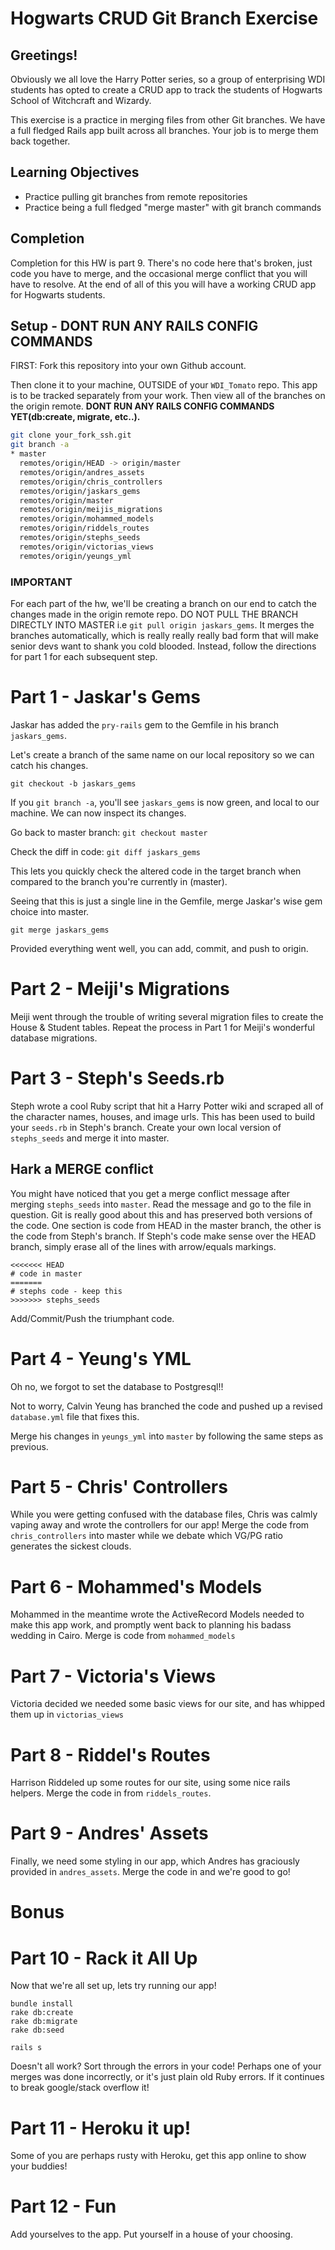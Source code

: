 # Hogwarts CRUD Git Branch Exercise

## Greetings!

Obviously we all love the Harry Potter series, so a group of enterprising WDI students has opted to create a CRUD app to track the students of Hogwarts School of Witchcraft and Wizardy.

This exercise is a practice in merging files from other Git branches. We have a full fledged Rails app built across all branches. Your job is to merge them back together.

## Learning Objectives

- Practice pulling git branches from remote repositories
- Practice being a full fledged "merge master" with git branch commands

## Completion

Completion for this HW is part 9. There's no code here that's broken, just code you have to merge, and the occasional merge conflict that you will have to resolve. At the end of all of this you will have a working CRUD app for Hogwarts students.

## Setup - DONT RUN ANY RAILS CONFIG COMMANDS

FIRST: Fork this repository into your own Github account.

Then clone it to your machine, OUTSIDE of your `WDI_Tomato` repo. This app is to be tracked separately from your work. Then view all of the branches on the origin remote. **DONT RUN ANY RAILS CONFIG COMMANDS YET(db:create, migrate, etc..).**

```bash
git clone your_fork_ssh.git
git branch -a
* master
  remotes/origin/HEAD -> origin/master
  remotes/origin/andres_assets
  remotes/origin/chris_controllers
  remotes/origin/jaskars_gems
  remotes/origin/master
  remotes/origin/meijis_migrations
  remotes/origin/mohammed_models
  remotes/origin/riddels_routes
  remotes/origin/stephs_seeds
  remotes/origin/victorias_views
  remotes/origin/yeungs_yml
```

### __IMPORTANT__

For each part of the hw, we'll be creating a branch on our end to catch the changes made in the origin remote repo. DO NOT PULL THE BRANCH DIRECTLY INTO MASTER i.e `git pull origin jaskars_gems`. It merges the branches automatically, which is really really really bad form that will make senior devs want to shank you cold blooded. Instead, follow the directions for part 1 for each subsequent step.

# Part 1 - Jaskar's Gems

Jaskar has added the `pry-rails` gem to the Gemfile in his branch `jaskars_gems`.

Let's create a branch of the same name on our local repository so we can catch his changes.

`git checkout -b jaskars_gems`

If you `git branch -a`, you'll see `jaskars_gems` is now green, and local to our machine. We can now inspect its changes.

Go back to master branch: `git checkout master`

Check the diff in code: `git diff jaskars_gems`

This lets you quickly check the altered code in the target branch when compared to the branch you're currently in (master).

Seeing that this is just a single line in the Gemfile, merge Jaskar's wise gem choice into master.

`git merge jaskars_gems`

Provided everything went well, you can add, commit, and push to origin.

# Part 2 - Meiji's Migrations

Meiji went through the trouble of writing several migration files to create the House & Student tables.
Repeat the process in Part 1 for Meiji's wonderful database migrations.

# Part 3 - Steph's Seeds.rb

Steph wrote a cool Ruby script that hit a Harry Potter wiki and scraped all of the character names, houses, and image urls. This has been used to build your `seeds.rb` in Steph's branch. Create your own local version of `stephs_seeds` and merge it into master.

## Hark a MERGE conflict

You might have noticed that you get a merge conflict message after merging `stephs_seeds` into `master`. Read the message and go to the file in question. Git is really good about this and has preserved both versions of the code. One section is code from HEAD in the master branch, the other is the code from Steph's branch. If Steph's code make sense over the HEAD branch, simply erase all of the lines with arrow/equals markings.

```
<<<<<<< HEAD
# code in master
=======
# stephs code - keep this
>>>>>>> stephs_seeds
```

Add/Commit/Push the triumphant code.

# Part 4 - Yeung's YML

Oh no, we forgot to set the database to Postgresql!!

Not to worry, Calvin Yeung has branched the code and pushed up a revised `database.yml` file that fixes this.

Merge his changes in `yeungs_yml` into `master` by following the same steps as previous.

# Part 5 - Chris' Controllers

While you were getting confused with the database files, Chris was calmly vaping away and wrote the controllers for our app! Merge the code from `chris_controllers` into master while we debate which VG/PG ratio generates the sickest clouds.

# Part 6 - Mohammed's Models

Mohammed in the meantime wrote the ActiveRecord Models needed to make this app work, and promptly went back to planning his badass wedding in Cairo. Merge is code from `mohammed_models`

# Part 7 - Victoria's Views

Victoria decided we needed some basic views for our site, and has whipped them up in `victorias_views`

# Part 8 - Riddel's Routes

Harrison Riddeled up some routes for our site, using some nice rails helpers. Merge the code in from `riddels_routes`.

# Part 9 - Andres' Assets

Finally, we need some styling in our app, which Andres has graciously provided in `andres_assets`. Merge the code in and we're good to go!

# Bonus

# Part 10 - Rack it All Up

Now that we're all set up, lets try running our app!

```
bundle install
rake db:create
rake db:migrate
rake db:seed

rails s
```

Doesn't all work? Sort through the errors in your code! Perhaps one of your merges was done incorrectly, or it's just plain old Ruby errors. If it continues to break google/stack overflow it!

# Part 11 - Heroku it up!

Some of you are perhaps rusty with Heroku, get this app online to show your buddies!

# Part 12 - Fun

Add yourselves to the app. Put yourself in a house of your choosing.
